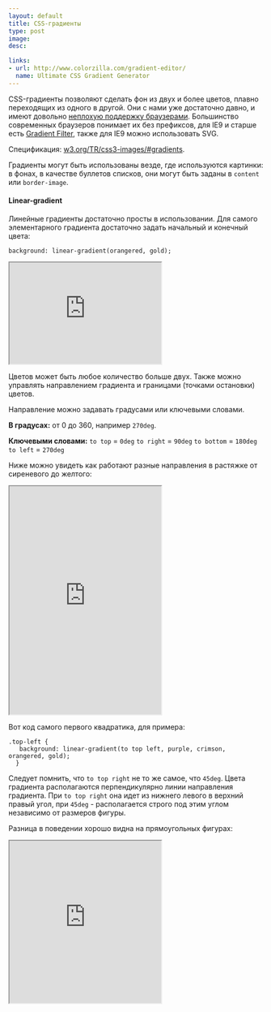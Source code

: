```yaml
---
layout: default
title: CSS-градиенты
type: post
image: 
desc: 

links:
- url: http://www.colorzilla.com/gradient-editor/
  name: Ultimate CSS Gradient Generator
---
```


CSS-градиенты позволяют сделать фон из двух и более цветов, плавно переходящих из одного в другой.
Они с нами уже достаточно давно, и имеют довольно <a href="http://caniuse.com/#feat=css-gradients">неплохую поддержку браузерами</a>. Большинство современных браузеров понимает их без префиксов, для IE9 и старше есть <a href="http://msdn.microsoft.com/en-us/library/ms532997(v=vs.85).aspx">Gradient Filter</a>, также для IE9 можно использовать SVG.

Спецификация: <a href="http://www.w3.org/TR/css3-images/#gradients">w3.org/TR/css3-images/#gradients</a>.<!--more-->

Градиенты могут быть использованы везде, где используются картинки: в фонах, в качестве буллетов списков, они могут быть заданы в <code>content</code> или <code>border-image</code>.

<h4>Linear-gradient</h4>

Линейные градиенты достаточно просты в использовании. Для самого элементарного градиента достаточно задать начальный и конечный цвета:

<pre><code class="language-css">background: linear-gradient(orangered, gold);</code></pre>

<iframe class="jsbin" style="height: 200px" src="http://jsbin.com/EHuREfA/1/"></iframe>

Цветов может быть любое количество больше двух.
Также можно управлять направлением градиента и границами (точками остановки) цветов.

Направление можно задавать градусами или ключевыми словами.

<b>В градусах:</b> от 0 до 360, например <code>270deg</code>.

<b>Ключевыми словами:</b>
<code>to top</code> = <code>0deg</code>
<code>to right</code> = <code>90deg</code>
<code>to bottom</code> = <code>180deg</code>
<code>to left</code> = <code>270deg</code>

Ниже можно увидеть как работают разные направления в растяжке от сиреневого до желтого:

<iframe class="jsbin" style="height: 450px" src="http://jsbin.com/EHuREfA/2/"></iframe>

Вот код самого первого квадратика, для примера:

<pre><code class="language-css">.top-left {
   background: linear-gradient(to top left, purple, crimson, orangered, gold);
  }</code></pre>

Следует помнить, что <code>to top right</code> не то же самое, что <code>45deg</code>.
Цвета градиента располагаются перпендикулярно линии направления градиента.
При <code>to top right</code> она идет из нижнего левого в верхний правый угол, при <code>45deg</code> - располагается строго под этим углом независимо от размеров фигуры.

Разница в поведении хорошо видна на прямоугольных фигурах:

<iframe class="jsbin" style="height: 320px" src="http://jsbin.com/EHuREfA/3/"></iframe>

